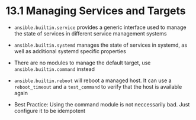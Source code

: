 # 13.1 Managing Services and Targets
- `ansible.builtin.service` provides a generic interface used to manage the state of services in different service management systems
- `ansible.builtin.systemd` manages the state of services in systemd, as well as additional systemd specific properties
- There are no modules to manage the default target, use `ansible.builtin.command` instead
- `ansible.builtin.reboot` will reboot a managed host. It can use a `reboot_timeout` and a `test_command` to verify that the host is available again

- Best Practice: Using the command module is not neccessarily bad. Just configure it to be idempotent